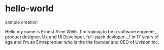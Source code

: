 # hello-world
sample creation

Hello my name is Ernest Allen Wells. I'm trainng to be a software engineer, product designer, Ux and Ui Developer, full-stack devloper....I'm 17 years of age and i'm an Entreprenuer who is the the founder and CEO of Uvision inc.
